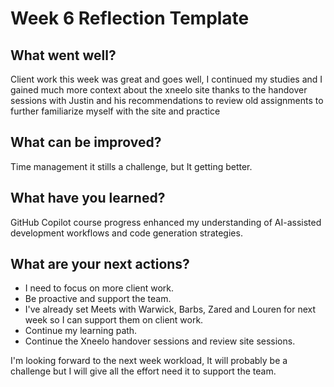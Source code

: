 # Week 6 Reflection Template

## What went well?

Client work this week was great and goes well, I continued my studies and I gained much more context about the xneelo site thanks to the handover sessions with Justin and his recommendations to review old assignments to further familiarize myself with the site and practice

## What can be improved?

Time management it stills a challenge, but It getting better.

## What have you learned?

GitHub Copilot course progress enhanced my understanding of AI-assisted development workflows and code generation strategies.

## What are your next actions?

- I need to focus on more client work.
- Be proactive and support the team.
- I've already set Meets with Warwick, Barbs, Zared and Louren for next week so I can support them on client work. 
- Continue my learning path.
- Continue the Xneelo handover sessions and review site sessions.

I'm looking forward to the next week workload, It will probably be a challenge but I will give all the effort need it to support the team.
